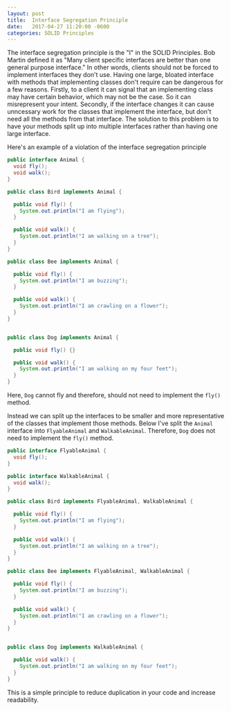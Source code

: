 ```yaml
--- 
layout: post
title:  Interface Segregation Principle
date:   2017-04-27 11:20:00 -0600
categories: SOLID Principles
---
```


The interface segregation principle is the "I" in the SOLID Principles. Bob Martin defined it as "Many client specific interfaces are better than one general purpose interface." In other words, clients should not be forced to implement interfaces they don't use. Having one large, bloated interface with methods that implementing classes don't require can be dangerous for a few reasons. Firstly, to a client it can signal that an implementing class may have certain behavior, which may not be the case. So it can misrepresent your intent. Secondly, if the interface changes it can cause unncessary work for the classes that implement the interface, but don't need all the methods from that interface. The solution to this problem is to have your methods split up into multiple interfaces rather than having one large interface. 

Here's an example of a violation of the interface segregation principle

```java
public interface Animal {
  void fly();
  void walk();
}

public class Bird implements Animal {

  public void fly() {
    System.out.println("I am flying");
  }

  public void walk() {
    System.out.println("I am walking on a tree");
  }
}

public class Bee implements Animal {

  public void fly() {
    System.out.println("I am buzzing");
  }

  public void walk() {
    System.out.println("I am crawling on a flower");
  }
}


public class Dog implements Animal {

  public void fly() {}

  public void walk() {
    System.out.println("I am walking on my four feet");
  }
}
```

Here, `Dog` cannot fly and therefore, should not need to implement the `fly()` method. 

Instead we can split up the interfaces to be smaller and more representative of the classes that implement those methods. Below I've split the `Animal` interface into `FlyableAnimal` and `WalkableAnimal`. Therefore, `Dog` does not need to implement the `fly()` method. 


```java
public interface FlyableAnimal {
  void fly();
}

public interface WalkableAnimal {
  void walk();
}

public class Bird implements FlyableAnimal, WalkableAnimal {

  public void fly() {
    System.out.println("I am flying");
  }

  public void walk() {
    System.out.println("I am walking on a tree");
  }
}

public class Bee implements FlyableAnimal, WalkableAnimal {

  public void fly() {
    System.out.println("I am buzzing");
  }

  public void walk() {
    System.out.println("I am crawling on a flower");
  }
}


public class Dog implements WalkableAnimal {

  public void walk() {
    System.out.println("I am walking on my four feet");
  }
}
```

This is a simple principle to reduce duplication in your code and increase readability. 
